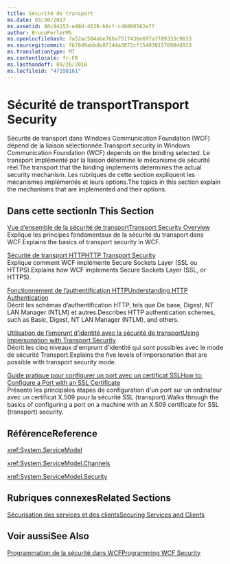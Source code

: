 ```yaml
---
title: Sécurité de transport
ms.date: 03/30/2017
ms.assetid: 86c94153-e48d-4539-b6cf-cd8060582e7f
author: BrucePerlerMS
ms.openlocfilehash: 7a52ac584abe766a7517436e697aff89333c9833
ms.sourcegitcommit: fb78d8abbdb87144a3872cf154930157090dd933
ms.translationtype: MT
ms.contentlocale: fr-FR
ms.lasthandoff: 09/26/2018
ms.locfileid: "47198161"
---
```

# <a name="transport-security"></a><span data-ttu-id="3c8d9-102">Sécurité de transport</span><span class="sxs-lookup"><span data-stu-id="3c8d9-102">Transport Security</span></span>
<span data-ttu-id="3c8d9-103">Sécurité de transport dans Windows Communication Foundation (WCF) dépend de la liaison sélectionnée.</span><span class="sxs-lookup"><span data-stu-id="3c8d9-103">Transport security in Windows Communication Foundation (WCF) depends on the binding selected.</span></span> <span data-ttu-id="3c8d9-104">Le transport implémenté par la liaison détermine le mécanisme de sécurité réel.</span><span class="sxs-lookup"><span data-stu-id="3c8d9-104">The transport that the binding implements determines the actual security mechanism.</span></span> <span data-ttu-id="3c8d9-105">Les rubriques de cette section expliquent les mécanismes implémentés et leurs options.</span><span class="sxs-lookup"><span data-stu-id="3c8d9-105">The topics in this section explain the mechanisms that are implemented and their options.</span></span>  
  
## <a name="in-this-section"></a><span data-ttu-id="3c8d9-106">Dans cette section</span><span class="sxs-lookup"><span data-stu-id="3c8d9-106">In This Section</span></span>  
 [<span data-ttu-id="3c8d9-107">Vue d’ensemble de la sécurité de transport</span><span class="sxs-lookup"><span data-stu-id="3c8d9-107">Transport Security Overview</span></span>](../../../../docs/framework/wcf/feature-details/transport-security-overview.md)  
 <span data-ttu-id="3c8d9-108">Explique les principes fondamentaux de la sécurité du transport dans WCF.</span><span class="sxs-lookup"><span data-stu-id="3c8d9-108">Explains the basics of transport security in WCF.</span></span>  
  
 [<span data-ttu-id="3c8d9-109">Sécurité de transport HTTP</span><span class="sxs-lookup"><span data-stu-id="3c8d9-109">HTTP Transport Security</span></span>](../../../../docs/framework/wcf/feature-details/http-transport-security.md)  
 <span data-ttu-id="3c8d9-110">Explique comment WCF implémente Secure Sockets Layer (SSL ou HTTPS).</span><span class="sxs-lookup"><span data-stu-id="3c8d9-110">Explains how WCF implements Secure Sockets Layer (SSL, or HTTPS).</span></span>  
  
 [<span data-ttu-id="3c8d9-111">Fonctionnement de l’authentification HTTP</span><span class="sxs-lookup"><span data-stu-id="3c8d9-111">Understanding HTTP Authentication</span></span>](../../../../docs/framework/wcf/feature-details/understanding-http-authentication.md)  
 <span data-ttu-id="3c8d9-112">Décrit les schémas d’authentification HTTP, tels que De base, Digest, NT LAN Manager (NTLM) et autres.</span><span class="sxs-lookup"><span data-stu-id="3c8d9-112">Describes HTTP authentication schemes, such as Basic, Digest, NT LAN Manager (NTLM), and others.</span></span>  
  
 [<span data-ttu-id="3c8d9-113">Utilisation de l’emprunt d’identité avec la sécurité de transport</span><span class="sxs-lookup"><span data-stu-id="3c8d9-113">Using Impersonation with Transport Security</span></span>](../../../../docs/framework/wcf/feature-details/using-impersonation-with-transport-security.md)  
 <span data-ttu-id="3c8d9-114">Décrit les cinq niveaux d'emprunt d'identité qui sont possibles avec le mode de sécurité Transport.</span><span class="sxs-lookup"><span data-stu-id="3c8d9-114">Explains the five levels of impersonation that are possible with transport security mode.</span></span>  
  
 [<span data-ttu-id="3c8d9-115">Guide pratique pour configurer un port avec un certificat SSL</span><span class="sxs-lookup"><span data-stu-id="3c8d9-115">How to: Configure a Port with an SSL Certificate</span></span>](../../../../docs/framework/wcf/feature-details/how-to-configure-a-port-with-an-ssl-certificate.md)  
 <span data-ttu-id="3c8d9-116">Présente les principales étapes de configuration d'un port sur un ordinateur avec un certificat X.509 pour la sécurité SSL (transport).</span><span class="sxs-lookup"><span data-stu-id="3c8d9-116">Walks through the basics of configuring a port on a machine with an X.509 certificate for SSL (transport) security.</span></span>  
  
## <a name="reference"></a><span data-ttu-id="3c8d9-117">Référence</span><span class="sxs-lookup"><span data-stu-id="3c8d9-117">Reference</span></span>  
 <xref:System.ServiceModel>  
  
 <xref:System.ServiceModel.Channels>  
  
 <xref:System.ServiceModel.Security>  
  
## <a name="related-sections"></a><span data-ttu-id="3c8d9-118">Rubriques connexes</span><span class="sxs-lookup"><span data-stu-id="3c8d9-118">Related Sections</span></span>  
 [<span data-ttu-id="3c8d9-119">Sécurisation des services et des clients</span><span class="sxs-lookup"><span data-stu-id="3c8d9-119">Securing Services and Clients</span></span>](../../../../docs/framework/wcf/feature-details/securing-services-and-clients.md)  
  
## <a name="see-also"></a><span data-ttu-id="3c8d9-120">Voir aussi</span><span class="sxs-lookup"><span data-stu-id="3c8d9-120">See Also</span></span>  
 [<span data-ttu-id="3c8d9-121">Programmation de la sécurité dans WCF</span><span class="sxs-lookup"><span data-stu-id="3c8d9-121">Programming WCF Security</span></span>](../../../../docs/framework/wcf/feature-details/programming-wcf-security.md)
